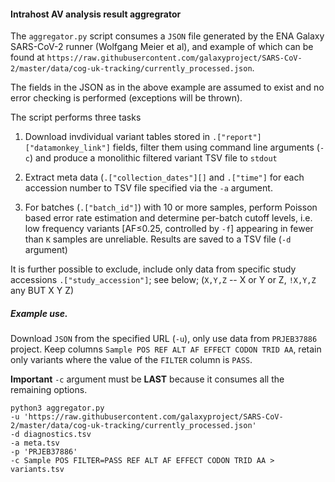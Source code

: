 #### Intrahost AV analysis result aggregrator

The `aggregator.py` script consumes a `JSON` file generated by the ENA Galaxy SARS-CoV-2 runner (Wolfgang Meier et al), and example of which can be found at `https://raw.githubusercontent.com/galaxyproject/SARS-CoV-2/master/data/cog-uk-tracking/currently_processed.json`.

The fields in the JSON as in the above example are assumed to exist and no error checking is performed (exceptions will be thrown).

The script performs three tasks

1. Download invdividual variant tables stored in `.["report"]["datamonkey_link"]` fields, filter them using command line arguments (`-c`) and produce a monolithic filtered variant TSV file to `stdout`

2. Extract meta data (`.["collection_dates"][]` and `.["time"]` for each accession number to TSV file specified via the `-a` argument.

3. For batches (`.["batch_id"]`) with 10 or more samples, perform Poisson based error rate estimation and determine per-batch cutoff levels, i.e. low frequency variants [AF≤0.25, controlled by `-f`] appearing in fewer than `K` samples are unreliable. Results are saved to a TSV file (`-d` argument)

It is further possible to exclude, include only data from specific study accessions `.["study_accession"]`; see below; (`X,Y,Z` --  X or Y or Z, `!X,Y,Z` any BUT X Y Z)

##### Example use.

Download `JSON` from the specified URL (`-u`), only use data from `PRJEB37886` project. 
Keep columns `Sample POS REF ALT AF EFFECT CODON TRID AA`, retain only variants where the value of the `FILTER` column is `PASS`. 

**Important** `-c` argument must be **LAST** because it consumes all the remaining options.

```
python3 aggregator.py 
-u 'https://raw.githubusercontent.com/galaxyproject/SARS-CoV-2/master/data/cog-uk-tracking/currently_processed.json' 
-d diagnostics.tsv 
-a meta.tsv  
-p 'PRJEB37886' 
-c Sample POS FILTER=PASS REF ALT AF EFFECT CODON TRID AA > variants.tsv
```
